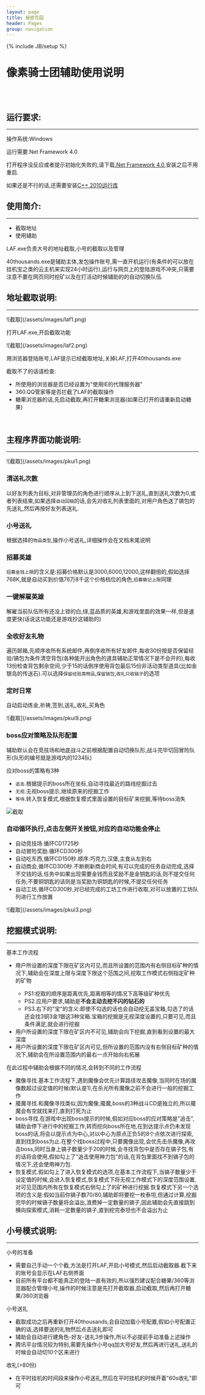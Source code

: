 ```yaml
---
layout: page
title: 秘密花园 
header: Pages
group: navigation
---
```

{% include JB/setup %}

<h1>像素骑士团辅助使用说明</h1>
<br>
<br>
<h2>运行要求:</h2>
<hr>

<p>操作系统:Windows</p>
<p>运行需要.Net Framework 4.0</p>
<p>
	打开程序没反应或者提示初始化失败的,请下载<a href=" http://www.microsoft.com/zh-cn/download/details.aspx?id=17718">.Net Framework 4.0</a>,安装之后不用重启.
</p>
<p>
	如果还是不行的话,还需要安装<a href="http://www.xiazaiba.com/html/1547.html">C++ 2010运行库</a>
</p>
<h2>使用简介:</h2>
<hr>
<ul><li>截取地址</li>
<li>使用辅助</li></ul>
<p>LAF.exe负责大号的地址截取,小号的截取以及管理</p>	
<p>40thousands.exe是辅助主体,发包操作账号,需一直开机运行(有条件的可以放在挂机宝之类的云主机来实现24小时运行),运行与网页上的登陆游戏不冲突,只需要注意不要在网页同时挖矿以及在打活动时候辅助的的自动切换队伍.</p>


<h2>地址截取说明:</h2>
<hr>
![截取](/assets/images/laf1.png)
<p>打开LAF.exe,开启截取功能</p>
![截取](/assets/images/laf2.png)
<p>用浏览器登陆账号,LAF提示已经截取地址,关掉LAF,打开40thousands.exe</p>
<p>截取不了的话请检查:</p>
<ul>
	<li>所使用的浏览器是否已经设置为"使用IE的代理服务器"</li>
	<li>360.QQ管家等是否拦截了LAF的截取操作</li>
	<li>糖果浏览器的话,先启动截取,再打开糖果浏览器(如果已打开的请重新启动糖果)</li>
</ul>

<br>
<h2>主程序界面功能说明:</h2>
<hr>
![截取](/assets/images/pkui1.png)
<h3>清送礼次数</h3>
<p>以好友列表为目标,对非管理员的角色进行顺序从上到下送礼,直到送礼次数为0,或者列表结束,如果选择<code>自动回稿</code>的话,会先对收礼列表里面的,对用户角色送了镐包的先送礼,然后再按好友列表送礼.</p>
<h3>小号送礼</h3>
<p>根据选择的<code>物品类型</code>,操作小号送礼,详细操作会在文档末尾说明</p>
<h3>招募英雄</h3>
<p><code>招募金钱上限</code>的含义是:招募价格默认是3000,6000,12000,这样翻倍的,假如选择768K,就是自动买到价值76万8千这个价格档位的角色,<code>招募徽记上限</code>同理</p>
<h3>一键解雇英雄</h3>
<p>解雇当前队伍所有还没上锁的白,绿,蓝品质的英雄,和游戏里面的效果一样,但是速度更快(话说这功能还是游戏抄这辅助的)</p>
<h3>全收好友礼物</h3>
<p>遍历邮箱,先顺序收所有系统邮件,再倒序收所有好友邮件,每收30份按是否保留经验/镐包为条件清空背包(各种能开出角色的道具辅助正常情况下是不会开的),每收13份检查背包剩余空间,少于15的话倒序使用背包最后15份非活动类型道具(比如金银岛的传送石).可以选择<code>保留经验类物品</code>,<code>保留镐包</code>,<code>收礼只收镐子</code>的选项</p>
<h3>定时日常</h3>
<p>自动启动炼金,祈祷,签到,送礼,收礼,买角色</p>
![截取](/assets/images/pkui9.png)
<h3>boss应对策略及队形配置</h3>
<p>辅助默认会在竞技场和地底战斗之前根据配置自动切换队形,战斗完毕切回冒险队形(队形的编号就是游戏内的1234队)</p>
<p>应对boss的策略有3种</p>
<ul><li><code>追击</code>.根据提示的boss所在坐标,自动寻找最近的路线挖掘过去</li>
<li><code>无视</code>.无视boss提示,继续原来的挖掘工作</li>
<li><code>等待</code>.转入恢复模式,根据恢复模式里面设置的目标矿来挖掘,等待boss消失</li></ul>

![截取](/assets/images/pkui2.png)
<h3>自动循环执行,点击左侧开关按钮,对应的自动功能会停止</h3>
<ul>
<li>自动竞技场.循环CD1725秒</li>
<li>自动冒险奖励.循环CD300秒</li>
<li>自动吃东西,循环CD150秒.顺序:巧克力,汉堡,主食从左到右</li>
<li>自动商会,循环CD300秒.不断刷新商会时间,有可以完成的任务自动完成,选择不交钱的话,任务中如果出现需要金钱而且奖励不是金钥匙的话,则不提交任何任务;不要铜钥匙的话则是当奖励为铜钥匙的时候,不提交任何任务</li>
<li>自动工坊,循环CD300秒,对已经完成的工坊工作进行收取,对可以放置的工坊队列进行工作放置</li></ul>
![截取](/assets/images/pkui3.png)
<h2>挖掘模式说明:</h2>
<hr>
<p>基本工作流程</p>
<ul><li>用户所设置的深度下限在矿区内可见,而且所设置的范围内有右侧目标矿种的情况下,辅助会在深度上限与深度下限这个范围之间,挖取工作模式右侧指定矿种的矿物</li>
<ul><li>PS1:挖取的顺序是距离优先,距离相等的情况下高等级矿种优先</li>
<li>PS2.应用户要求,辅助是<strong>不会主动去挖不闪的钻石的</strong></li>
<li>PS3.右下的"宝"的含义:即使不勾选的话也会自动挖无盖宝箱,勾选了的话还会找3铜3金1银这3种宝箱.宝箱的挖掘是无视深度设置的,只要可见,而且条件满足,就会进行挖掘</li></ul>
<li>用户所设置的深度下限在矿区内不可见,辅助会向下挖掘,直到看到设置的最大深度</li>
<li>用户所设置的深度下限在矿区内可见,但所设置的范围内没有右侧目标矿种的情况下,辅助会在所设置范围内的最右一点开始向右拓展</li></ul>
<p>在此过程中辅助会根据不同的情况,会转到不同的工作流程</p>
<ul><li>魔像寻找.基本工作流程下,遇到魔像会优先计算路径攻击魔像,当同时在场的魔像数超过设定值的时候(默认是1),在杀光所有魔像之前不会进行一般的挖掘工作</li>
<li>魇魔寻找.和魔像寻找类似,因为魔像,魇魔,boss的3种战斗CD是独立的,所以魇魔会有空就找来打,直到打死为止</li>
<li>boss寻找.在游戏中出现boss提示的时候,假如对应boss的应对策略是"追击",辅助会停下进行中的挖掘工作,转而挖向boss所在地,在到达提示点仍未发现boss的话,将会以提示点为中心,对以中心为原点正负5的8个点依次进行探索,直到找到boss为止.在整个找boss过程中,只要魔像出现,会优先击杀魔像,再攻击boss,同时当身上镐子数量少于20的时候,会寻找背包中是否存在镐子包,有的话将会使用,假如勾上了"追击使用神力包"的话,在背包里面找不到镐子包的情况下,还会使用神力包.</li>
<li>恢复模式.假如勾上了进入恢复模式的选项,在基本工作流程下,当镐子数量少于设定值的时候,会进入恢复模式,恢复模式下将无视工作模式下的深度范围设置,对可见范围内所有在恢复模式右侧勾上了的矿种进行挖掘.恢复模式下另一个选项的含义是:假如当前你镐子数70/80,辅助即将要挖一枚泰坦,但通过计算,挖掘完毕的时候镐子数量将会溢出,浪费掉一定数量的镐子,因此辅助会先直接跳到横向探索模式,消耗一定数量的镐子,直到挖完泰坦也不会溢出为止</li></ul>

<h2>小号模式说明:</h2>
<hr>
<p>小号的准备</p>
<ul><li>需要自己手动一个个截,方法是打开LAF,开启小号模式,然后启动截取器.截下来的账号会显示在LAF右侧界面</li>
<li>目前所有平台都不能真正的登陆一直有效的,所以强烈建议配合糖果/360等浏览器配合管理小号,操作的时候注意是先打开截取器,启动截取,然后再打开糖果/360浏览器</li></ul>
<p>小号送礼</p>
<ul><li>截取成功之后再重新打开40thousands,会自动加载小号配置,假如小号配置正确的话,选择要送的礼物然后点击送礼即可</li>
<li>辅助会自动进行建角色-好友-送礼3步操作,所以不必提前手动准备上述操作</li>
<li>腾讯平台情况较为特别,需要先操作小号qq加大号好友,然后再进行送礼,送礼的时候会自动切10个区来进行</li></ul>
<p>收礼(>80份)</p>
<ul><li>在平时挂机的时间段来操作小号送礼,然后在平时挂机的时候开着"60s收礼"即可</li></ul>
